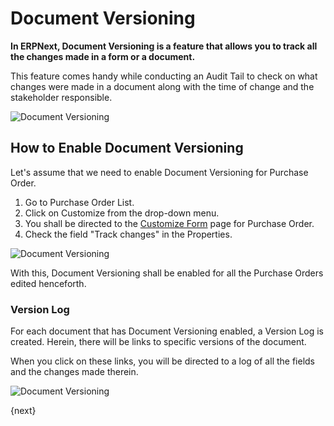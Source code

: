 <!-- add-breadcrumbs -->
# Document Versioning

**In ERPNext, Document Versioning is a feature that allows you to track all the changes made in a form or a document.**

This feature comes handy while conducting an Audit Tail to check on what changes were made in a document along with the time of change and the stakeholder responsible.

![Document Versioning](/docs/v13/assets/img/using-erpnext/using-document-versioning-1.png)

## How to Enable Document Versioning

Let's assume that we need to enable Document Versioning for Purchase Order.

1. Go to Purchase Order List.
2. Click on Customize from the drop-down menu.
3. You shall be directed to the [Customize Form](/docs/v13/user/manual/en/customize-erpnext/customize-form) page for Purchase Order.
4. Check the field "Track changes" in the Properties.

 ![Document Versioning](/docs/v13/assets/img/using-erpnext/using-document-versioning-2.gif)

With this, Document Versioning shall be enabled for all the Purchase Orders edited henceforth.

### Version Log

For each document that has Document Versioning enabled, a Version Log is created. Herein, there will be links to specific versions of the document.

When you click on these links, you will be directed to a log of all the fields and the changes made therein.

![Document Versioning](/docs/v13/assets/img/using-erpnext/using-document-versioning-3.gif)

{next}
